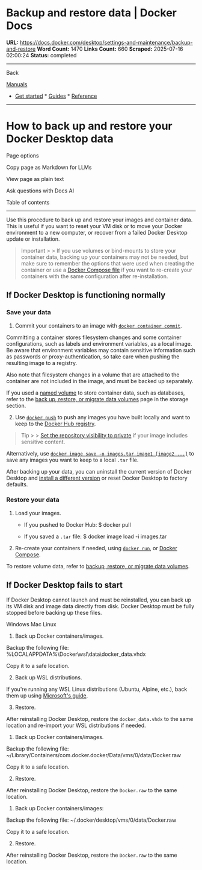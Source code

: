 # Backup and restore data | Docker Docs

**URL:** https://docs.docker.com/desktop/settings-and-maintenance/backup-and-restore
**Word Count:** 1470
**Links Count:** 660
**Scraped:** 2025-07-16 02:00:24
**Status:** completed

---

Back

[Manuals](https://docs.docker.com/manuals/)

  * [Get started](https://docs.docker.com/get-started/)   * [Guides](https://docs.docker.com/guides/)   * [Reference](https://docs.docker.com/reference/)

* * *

# How to back up and restore your Docker Desktop data

Page options

Copy page as Markdown for LLMs

View page as plain text

Ask questions with Docs AI

Table of contents

* * *

Use this procedure to back up and restore your images and container data. This is useful if you want to reset your VM disk or to move your Docker environment to a new computer, or recover from a failed Docker Desktop update or installation.

> Important >  > If you use volumes or bind-mounts to store your container data, backing up your containers may not be needed, but make sure to remember the options that were used when creating the container or use a [Docker Compose file](https://docs.docker.com/reference/compose-file/) if you want to re-create your containers with the same configuration after re-installation.

## If Docker Desktop is functioning normally

### Save your data

  1. Commit your containers to an image with [`docker container commit`](https://docs.docker.com/reference/cli/docker/container/commit/).

Committing a container stores filesystem changes and some container configurations, such as labels and environment variables, as a local image. Be aware that environment variables may contain sensitive information such as passwords or proxy-authentication, so take care when pushing the resulting image to a registry.

Also note that filesystem changes in a volume that are attached to the container are not included in the image, and must be backed up separately.

If you used a [named volume](https://docs.docker.com/engine/storage/#more-details-about-mount-types) to store container data, such as databases, refer to the [back up, restore, or migrate data volumes](https://docs.docker.com/engine/storage/volumes/#back-up-restore-or-migrate-data-volumes) page in the storage section.

  2. Use [`docker push`](https://docs.docker.com/reference/cli/docker/image/push/) to push any images you have built locally and want to keep to the [Docker Hub registry](https://docs.docker.com/docker-hub/).

> Tip >  > [Set the repository visibility to private](https://docs.docker.com/docker-hub/repos/) if your image includes sensitive content.

Alternatively, use [`docker image save -o images.tar image1 [image2 ...]`](https://docs.docker.com/reference/cli/docker/image/save/) to save any images you want to keep to a local `.tar` file.

After backing up your data, you can uninstall the current version of Docker Desktop and [install a different version](https://docs.docker.com/desktop/release-notes/) or reset Docker Desktop to factory defaults.

### Restore your data

  1. Load your images.

     * If you pushed to Docker Hub:                        $ docker pull <my-backup-image>            

     * If you saved a `.tar` file:                        $ docker image load -i images.tar            

  2. Re-create your containers if needed, using [`docker run`](https://docs.docker.com/reference/cli/docker/container/run/), or [Docker Compose](https://docs.docker.com/compose/).

To restore volume data, refer to [backup, restore, or migrate data volumes](https://docs.docker.com/engine/storage/volumes/#back-up-restore-or-migrate-data-volumes).

## If Docker Desktop fails to start

If Docker Desktop cannot launch and must be reinstalled, you can back up its VM disk and image data directly from disk. Docker Desktop must be fully stopped before backing up these files.

Windows  Mac  Linux

  1. Back up Docker containers/images.

Backup the following file:                    %LOCALAPPDATA%\Docker\wsl\data\docker_data.vhdx          

Copy it to a safe location.

  2. Back up WSL distributions.

If you're running any WSL Linux distributions \(Ubuntu, Alpine, etc.\), back them up using [Microsoft's guide](https://learn.microsoft.com/en-us/windows/wsl/faq#how-can-i-back-up-my-wsl-distributions-).

  3. Restore.

After reinstalling Docker Desktop, restore the `docker_data.vhdx` to the same location and re-import your WSL distributions if needed.

  1. Back up Docker containers/images.

Backup the following file:                    ~/Library/Containers/com.docker.docker/Data/vms/0/data/Docker.raw          

Copy it to a safe location.

  2. Restore.

After reinstalling Docker Desktop, restore the `Docker.raw` to the same location.

  1. Back up Docker containers/images:

Backup the following file:                    ~/.docker/desktop/vms/0/data/Docker.raw          

Copy it to a safe location.

  2. Restore.

After reinstalling Docker Desktop, restore the `Docker.raw` to the same location.
